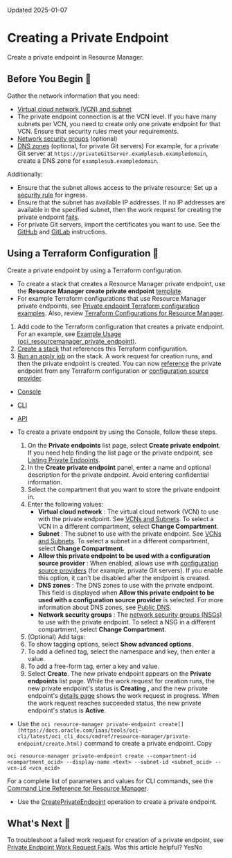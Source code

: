 Updated 2025-01-07
# Creating a Private Endpoint
Create a private endpoint in Resource Manager.
## Before You Begin 🔗 
Gather the network information that you need:
  * [Virtual cloud network (VCN) and subnet](https://docs.oracle.com/iaas/Content/Network/Tasks/managingVCNs.htm)
  * The private endpoint connection is at the VCN level. If you have many subnets per VCN, you need to create only one private endpoint for that VCN. Ensure that security rules meet your requirements.
  * [Network security groups](https://docs.oracle.com/iaas/Content/Network/Concepts/networksecuritygroups.htm) (optional)
  * [DNS zones](https://docs.oracle.com/iaas/Content/DNS/Concepts/gettingstarted.htm) (optional, for private Git servers)
For example, for a private Git server at `https://privateGitServer.examplesub.exampledomain`, create a DNS zone for `examplesub.exampledomain`.


Additionally:
  * Ensure that the subnet allows access to the private resource: Set up a [security rule](https://docs.oracle.com/iaas/Content/Network/Concepts/networksecuritygroups.htm#rules) for ingress.
  * Ensure that the subnet has available IP addresses.
If no IP addresses are available in the specified subnet, then the work request for creating the private endpoint [fails](https://docs.oracle.com/en-us/iaas/Content/ResourceManager/Troubleshoot/pe-work-request-fails.htm#top "Troubleshoot a failed work request for a private endpoint.").
  * For private Git servers, import the certificates you want to use. See the [GitHub](https://docs.oracle.com/en-us/iaas/Content/ResourceManager/Tasks/create-csp-github.htm#import-cert "To access a private GitHub server, make its associated SSL certificate available in the OCI Certificates service.") and [GitLab](https://docs.oracle.com/en-us/iaas/Content/ResourceManager/Tasks/create-csp-gitlab.htm#import-cert "To access a private GitLab server, make its associated SSL certificate available in the Oracle Cloud Infrastructure Certificates service.") instructions.


## Using a Terraform Configuration 🔗 
Create a private endpoint by using a Terraform configuration.
  * To create a stack that creates a Resource Manager private endpoint, use the **Resource Manager create private endpoint** [template](https://docs.oracle.com/en-us/iaas/Content/ResourceManager/Reference/templates.htm#top "Review the Oracle-provided templates available for Resource Manager. A template is a prebuilt Terraform configuration for deploying cloud resources in a common scenario.").
  * For example Terraform configurations that use Resource Manager private endpoints, see [Private endpoint Terraform configuration examples](https://github.com/oracle/terraform-provider-oci/tree/master/examples/resourcemanager). Also, review [Terraform Configurations for Resource Manager](https://docs.oracle.com/en-us/iaas/Content/ResourceManager/Concepts/terraformconfigresourcemanager.htm#top "Review requirements and recommendations for Terraform configurations used with Resource Manager. Use Terraform and Resource Manager to install, configure, and manage resources using the infrastructure-as-code model.").


  1. Add code to the Terraform configuration that creates a private endpoint.
For an example, see [Example Usage (oci_resourcemanager_private_endpoint)](https://registry.terraform.io/providers/oracle/oci/latest/docs/resources/resourcemanager_private_endpoint#example-usage).
  2. [Create a stack](https://docs.oracle.com/en-us/iaas/Content/ResourceManager/Tasks/create-stack.htm#top "Create a stack in Resource Manager. You can optionally postpone variables and other stack settings until after the stack is created.") that references this Terraform configuration.
  3. [Run an apply job](https://docs.oracle.com/en-us/iaas/Content/ResourceManager/Tasks/create-job-apply.htm#top "Create an apply job in Resource Manager.") on the stack.
A work request for creation runs, and then the private endpoint is created. You can now [reference](https://docs.oracle.com/en-us/iaas/Content/ResourceManager/Tasks/get-private-endpoints.htm#tf-config-ref "Get details for an existing private endpoint by adding code to reference it from a Terraform configuration.") the private endpoint from any Terraform configuration or [configuration source provider](https://docs.oracle.com/en-us/iaas/Content/ResourceManager/Tasks/managingconfigurationsourceproviders.htm#top "Remotely store Terraform configurations using configuration source providers in Resource Manager.").


  * [Console](https://docs.oracle.com/en-us/iaas/Content/ResourceManager/Tasks/create-private-endpoints.htm)
  * [CLI](https://docs.oracle.com/en-us/iaas/Content/ResourceManager/Tasks/create-private-endpoints.htm)
  * [API](https://docs.oracle.com/en-us/iaas/Content/ResourceManager/Tasks/create-private-endpoints.htm)


  * To create a private endpoint by using the Console, follow these steps.
    1. On the **Private endpoints** list page, select **Create private endpoint**. If you need help finding the list page or the private endpoint, see [Listing Private Endpoints](https://docs.oracle.com/en-us/iaas/Content/ResourceManager/Tasks/list-private-endpoints.htm#top "List private endpoints in Resource Manager.").
    2. In the **Create private endpoint** panel, enter a name and optional description for the private endpoint. Avoid entering confidential information.
    3. Select the compartment that you want to store the private endpoint in.
    4. Enter the following values:
       * **Virtual cloud network** : The virtual cloud network (VCN) to use with the private endpoint. See [VCNs and Subnets](https://docs.oracle.com/iaas/Content/Network/Tasks/VCNs.htm). To select a VCN in a different compartment, select **Change Compartment**.
       * **Subnet** : The subnet to use with the private endpoint. See [VCNs and Subnets](https://docs.oracle.com/iaas/Content/Network/Tasks/VCNs.htm). To select a subnet in a different compartment, select **Change Compartment**.
       * **Allow this private endpoint to be used with a configuration source provider** : When enabled, allows use with [configuration source providers](https://docs.oracle.com/en-us/iaas/Content/ResourceManager/Tasks/managingconfigurationsourceproviders.htm#top "Remotely store Terraform configurations using configuration source providers in Resource Manager.") (for example, private Git servers). If you enable this option, it can't be disabled after the endpoint is created.
       * **DNS zones** : The DNS zones to use with the private endpoint. This field is displayed when ****Allow this private endpoint to be used with a configuration source provider**** is selected. For more information about DNS zones, see [Public DNS](https://docs.oracle.com/iaas/Content/DNS/Concepts/gettingstarted.htm).
       * **Network security groups** : The [network security groups (NSGs)](https://docs.oracle.com/iaas/Content/Network/Concepts/networksecuritygroups.htm) to use with the private endpoint. To select a NSG in a different compartment, select **Change Compartment**.
    5. (Optional) Add tags:
      1. To show tagging options, select **Show advanced options**.
      2. To add a defined tag, select the namespace and key, then enter a value.
      3. To add a free-form tag, enter a key and value.
    6. Select **Create**.
The new private endpoint appears on the **Private endpoints** list page. While the work request for creation runs, the new private endpoint's status is **Creating** , and the new private endpoint's [details page](https://docs.oracle.com/en-us/iaas/Content/ResourceManager/Tasks/get-private-endpoints.htm#top "Get details for a private endpoint in Resource Manager.") shows the work request in progress. When the work request reaches succeeded status, the new private endpoint's status is **Active**.
  * Use the `oci resource-manager private-endpoint create[](https://docs.oracle.com/iaas/tools/oci-cli/latest/oci_cli_docs/cmdref/resource-manager/private-endpoint/create.html)` command to create a private endpoint.
Copy
```
oci resource-manager private-endpoint create --compartment-id <compartment_ocid> --display-name <text> --subnet-id <subnet_ocid> --vcn-id <vcn_ocid>
```

For a complete list of parameters and values for CLI commands, see the [Command Line Reference for Resource Manager](https://docs.oracle.com/iaas/tools/oci-cli/latest/oci_cli_docs/cmdref/resource-manager.html).
  * Use the [CreatePrivateEndpoint](https://docs.oracle.com/iaas/api/#/en/resourcemanager/latest/PrivateEndpoint/CreatePrivateEndpoint) operation to create a private endpoint.


## What's Next 🔗 
To troubleshoot a failed work request for creation of a private endpoint, see [Private Endpoint Work Request Fails](https://docs.oracle.com/en-us/iaas/Content/ResourceManager/Troubleshoot/pe-work-request-fails.htm#top "Troubleshoot a failed work request for a private endpoint.").
Was this article helpful?
YesNo

